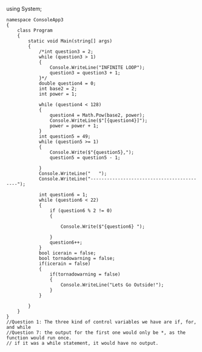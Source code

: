    using System;

    namespace ConsoleApp3
    {
        class Program
        {
            static void Main(string[] args)
            {
                /*int question3 = 2;
                while (question3 > 1)
                {
                    Console.WriteLine("INFINITE LOOP");
                    question3 = question3 + 1;
                }*/
                double question4 = 0;
                int base2 = 2;
                int power = 1;

                while (question4 < 128)
                {
                    question4 = Math.Pow(base2, power);
                    Console.WriteLine($"[{question4}]");
                    power = power + 1;
                }
                int question5 = 49;
                while (question5 >= 1)
                {
                    Console.Write($"{question5},");
                    question5 = question5 - 1;

                }
                Console.WriteLine("   ");
                Console.WriteLine("-------------------------------------------");

                int question6 = 1;
                while (question6 < 22)
                {
                    if (question6 % 2 != 0)
                    {

                        Console.Write($"{question6} ");

                    }
                    question6++;
                }
                bool icerain = false;
                bool tornadowarning = false;
                if(icerain = false)
                {
                    if(tornadowarning = false)
                    {
                        Console.WriteLine("Lets Go Outside!");
                    }
                }

            }
        }
    }
    //Question 1: The three kind of control variables we have are if, for, and while
    //Question 7: the output for the first one would only be *, as the function would run once.
    // if it was a while statement, it would have no output.

